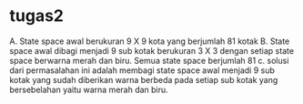 # tugas2

A. State space awal berukuran 9 X 9 kota yang berjumlah 81 kotak
B. State space awal dibagi menjadi 9 sub kotak berukuran 3 X 3 dengan setiap state space berwarna merah dan biru. Semua state space berjumlah 81
c. solusi dari permasalahan ini adalah membagi state space awal menjadi 9 sub kotak yang sudah diberikan warna berbeda pada setiap sub kotak yang bersebelahan yaitu warna merah dan biru.
